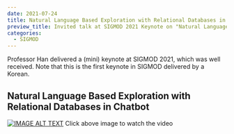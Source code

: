 ```yaml
---
date: 2021-07-24
title: Natural Language Based Exploration with Relational Databases in Chatbot
preview_title: Invited talk at SIGMOD 2021 Keynote on "Natural Language Based Exploration with Relational Databases in Chatbot"
categories:
  - SIGMOD
---
```


Professor Han delivered a (mini) keynote at SIGMOD 2021, which was well received. Note that this is the first keynote in SIGMOD delivered by a Korean.


## **Natural Language Based Exploration with Relational Databases in Chatbot**
[![IMAGE ALT TEXT](https://img.youtube.com/vi/gOon0hkbItg/0.jpg)](https://youtu.be/gOon0hkbItg "SIGMOD 2021 Keynote")
Click above image to watch the video

